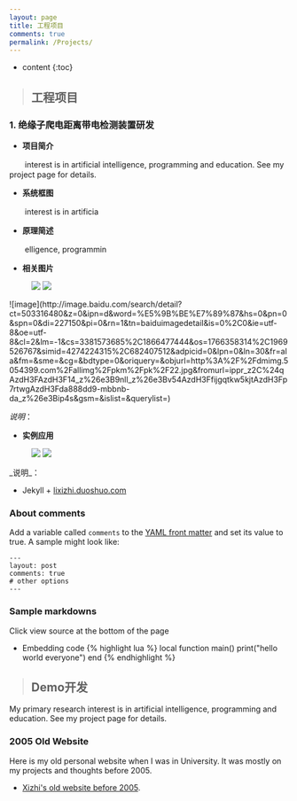 ```yaml
---
layout: page
title: 工程项目
comments: true
permalink: /Projects/
---
```


* content
{:toc}

> ## 工程项目


### 1. 绝缘子爬电距离带电检测装置研发

* __项目简介__

　　interest is in artificial intelligence, programming and education. See my project page for details.
* __系统框图__

　　interest is in artificia
* __原理简述__

　　elligence, programmin
* __相关图片__
<figure class="half">
    <img src="http://image.baidu.com/search/detail?ct=503316480&z=0&ipn=d&word=%E5%9B%BE%E7%89%87&hs=0&pn=0&spn=0&di=227150&pi=0&rn=1&tn=baiduimagedetail&is=0%2C0&ie=utf-8&oe=utf-8&cl=2&lm=-1&cs=3381573685%2C1866477444&os=1766358314%2C1969526767&simid=4274224315%2C682407512&adpicid=0&lpn=0&ln=30&fr=ala&fm=&sme=&cg=&bdtype=0&oriquery=&objurl=http%3A%2F%2Fdmimg.5054399.com%2Fallimg%2Fpkm%2Fpk%2F22.jpg&fromurl=ippr_z2C%24qAzdH3FAzdH3F14_z%26e3B9nll_z%26e3Bv54AzdH3Ffijgqtkw5kjtAzdH3Fp7rtwgAzdH3Fda888dd9-mbbnb-da_z%26e3Bip4s&gsm=&islist=&querylist=">
    <img src="https://github.com/listudystar/listudystar.github.io/blob/master/pages/test_2.jpg">
</figure>
![image](http://image.baidu.com/search/detail?ct=503316480&z=0&ipn=d&word=%E5%9B%BE%E7%89%87&hs=0&pn=0&spn=0&di=227150&pi=0&rn=1&tn=baiduimagedetail&is=0%2C0&ie=utf-8&oe=utf-8&cl=2&lm=-1&cs=3381573685%2C1866477444&os=1766358314%2C1969526767&simid=4274224315%2C682407512&adpicid=0&lpn=0&ln=30&fr=ala&fm=&sme=&cg=&bdtype=0&oriquery=&objurl=http%3A%2F%2Fdmimg.5054399.com%2Fallimg%2Fpkm%2Fpk%2F22.jpg&fromurl=ippr_z2C%24qAzdH3FAzdH3F14_z%26e3B9nll_z%26e3Bv54AzdH3Ffijgqtkw5kjtAzdH3Fp7rtwgAzdH3Fda888dd9-mbbnb-da_z%26e3Bip4s&gsm=&islist=&querylist=)

_说明_：
* __实例应用__
<figure class="half">
    <img src="https://github.com/listudystar/listudystar.github.io/blob/master/pages/test_2.jpg">
    <img src="https://github.com/listudystar/listudystar.github.io/blob/master/pages/test_2.jpg">
</figure>
_说明_：

* Jekyll + [lixizhi.duoshuo.com](http://lixizhi.duoshuo.com/admin/)

### About comments
Add a variable called `comments` to the [YAML front matter](http://jekyllrb.com/docs/frontmatter/) and set its value to true. A sample might look like:

    ---
    layout: post
    comments: true
    # other options
    ---

### Sample markdowns
Click view source at the bottom of the page

* Embedding code
{% highlight lua %}
local function main()
	print("hello world everyone")
end
{% endhighlight %}


> ## Demo开发

My primary research interest is in artificial intelligence, programming and education. See my project page for details.


### 2005 Old Website 
Here is my old personal website when I was in University. It was mostly on my projects and thoughts before 2005.

* [Xizhi's old website before 2005](/oldsite2005/index.htm). 


